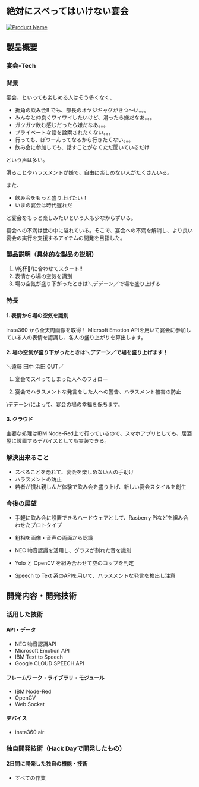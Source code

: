 # `絶対にスベってはいけない宴会`

[![Product Name](https://raw.github.com/GabLeRoux/WebMole/master/ressources/WebMole_Youtube_Video.png)](https://www.youtube.com/channel/UC4PtjOfZTbVp9DwtJv82Lzg)

## 製品概要
### 宴会-Tech

### 背景

宴会、といっても楽しめる人はそう多くなく、

- 折角の飲み会!! でも、部長のオヤジギャグがきつ〜い。。。
- みんなと仲良くワイワイしたいけど、滑ったら嫌だなあ。。。
- ガツガツ飲む感じだったら嫌だなあ。。。
- プライベートな話を詮索されたくない。。。
- 行っても、ぽつーんってなるから行きたくない。。。
- 飲み会に参加しても、話すことがなくただ聞いているだけ

という声は多い。

滑ることやハラスメントが嫌で、自由に楽しめない人がたくさんいる。

また、

- 飲み会をもっと盛り上げたい！
- いまの宴会は時代遅れだ

と宴会をもっと楽しみたいという人も少なからずいる。

宴会への不満は世の中に溢れている。そこで、宴会への不満を解消し、より良い宴会の実行を支援するアイテムの開発を目指した。

### 製品説明（具体的な製品の説明）

1. \乾杯🍻/に合わせてスタート!!
1. 表情から場の空気を識別
1. 場の空気が盛り下がったときは＼デデーン／で場を盛り上げる

### 特長

#### 1. 表情から場の空気を識別

insta360 から全天周画像を取得！
Micrsoft Emotion APIを用いて宴会に参加している人の表情を認識し、各人の盛り上がりを算出します。

#### 2. 場の空気が盛り下がったときは＼デデーン／で場を盛り上げます！

＼遠藤 田中 浜田 OUT／

1. 宴会でスベってしまった人へのフォロー

1. 宴会でハラスメントな発言をした人への警告、ハラスメント被害の防止

\デデーン/によって、宴会の場の幸福を保ちます。

#### 3. クラウド

主要な処理はIBM Node-Red上で行っているので、スマホアプリとしても、居酒屋に設置するデバイスとしても実装できる。


### 解決出来ること

- スベることを恐れて、宴会を楽しめない人の手助け
- ハラスメントの防止
- 若者が慣れ親しんだ体験で飲み会を盛り上げ、新しい宴会スタイルを創生


### 今後の展望

- 手軽に飲み会に設置できるハードウェアとして、Rasberry Piなどを組み合わせたプロトタイプ

- 粗相を画像・音声の両面から認識
 - NEC 物音認識を活用し、グラスが割れた音を識別
 - Yolo と OpenCV を組み合わせて空のコップを判定
 - Speech to Text 系のAPIを用いて、ハラスメントな発言を検出し注意


## 開発内容・開発技術
### 活用した技術
#### API・データ

* NEC 物音認識API
* Microsoft Emotion API
* IBM Text to Speech
* Google CLOUD SPEECH API

#### フレームワーク・ライブラリ・モジュール
* IBM Node-Red
* OpenCV
* Web Socket

#### デバイス
* insta360 air


### 独自開発技術（Hack Dayで開発したもの）
#### 2日間に開発した独自の機能・技術
* すべての作業
